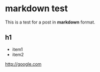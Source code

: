 markdown test
==================

<!-- rss=FALSE -->

This is a test for a post in **markdown** format.

## h1

- item1
- item2


http://google.com

<!-- uid=testtest -->
